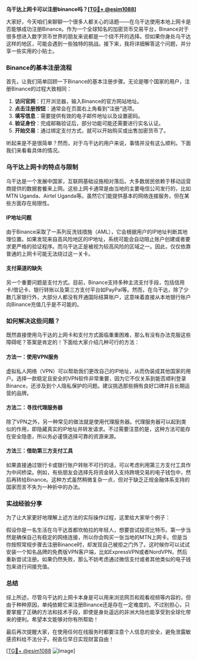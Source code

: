 **乌干达上网卡可以注册binance吗？[[TG💪+ @esim1088](https://t.me/s/esim1088)]**

大家好，今天咱们来聊聊一个很多人都关心的话题——在乌干达使用本地上网卡是否能够成功注册Binance。作为一个全球知名的加密货币交易平台，Binance对于很多想进入数字货币世界的朋友来说都是一个绕不开的选择。但如果你身处乌干达这样的地区，可能会遇到一些独特的挑战。接下来，我将详细解答这个问题，并分享一些实用的小贴士。

### Binance的基本注册流程

首先，让我们简单回顾一下Binance的基本注册步骤。无论是哪个国家的用户，注册Binance的过程大致相同：

1. **访问官网**：打开浏览器，输入Binance的官方网站地址。
2. **点击注册按钮**：通常会在页面右上角看到“注册”选项。
3. **填写信息**：需要提供有效的电子邮件地址以及设置密码。
4. **验证身份**：完成邮箱验证后，部分功能可能还需要进行实名认证。
5. **开始交易**：通过绑定支付方式，就可以开始购买或出售加密货币了。

听起来是不是很简单？然而，对于乌干达的用户来说，事情并没有这么顺利。下面我们来看看具体的情况。

### 乌干达上网卡的特点与限制

乌干达是一个发展中国家，互联网基础设施相对落后。大多数居民依赖于移动运营商提供的数据套餐来上网。这些上网卡通常是由当地的主要电信公司发行的，比如MTN Uganda、Airtel Uganda等。虽然它们能提供基本的网络连接服务，但在某些方面存在局限性。

#### IP地址问题

由于Binance采取了一系列反洗钱措施（AML），它会根据用户的IP地址判断其地理位置。如果发现来自高风险地区的IP地址，系统可能会自动阻止账户创建或者要求更严格的验证程序。而乌干达正是被视为较高风险的区域之一。因此，仅仅依靠普通的上网卡可能无法绕过这一关卡。

#### 支付渠道的缺失

另一个重要问题是支付方式。目前，Binance支持多种主流支付手段，包括信用卡/借记卡、银行转账以及第三方支付平台如PayPal等。然而，在乌干达，除了少数几家银行外，大部分人都没有开通国际结算账户，这意味着直接从本地银行账户向Binance充值几乎是不可能的。

### 如何解决这些问题？

既然直接使用乌干达的上网卡和支付方式面临重重困难，那么有没有办法克服这些障碍呢？答案是肯定的！下面给大家介绍几种可行的方法：

#### 方法一：使用VPN服务

虚拟私人网络（VPN）可以帮助我们更改自己的IP地址，从而伪装成其他国家的用户。选择一款稳定且安全的VPN软件非常重要，因为它不仅关系到能否顺利登录Binance，还涉及到个人隐私保护的问题。建议挑选那些拥有良好口碑并且长期运营的品牌。

#### 方法二：寻找代理服务器

除了VPN之外，另一种常见的做法就是使用代理服务器。代理服务器可以起到类似的作用，即隐藏真实的IP地址并转发请求。不过需要注意的是，这种方法可能存在安全隐患，所以务必谨慎选择可靠的资源来源。

#### 方法三：借助第三方支付工具

如果直接通过银行卡或银行账户转账不可行的话，可以考虑利用第三方支付工具作为中间桥梁。例如，有些朋友会选择先将资金转入支持跨境交易的电子钱包中，然后再转给Binance。这种方式虽然稍微复杂一点，但对于缺乏正规金融体系支持的国家而言不失为一种折中的办法。

### 实战经验分享

为了让大家更好地理解上述方法的实际操作过程，这里给大家举个例子：

假设你是一名生活在乌干达首都坎帕拉的年轻人，想要尝试投资比特币。第一步当然是确保自己有稳定的网络连接，所以你会购买一张当地的MTN上网卡。但是当你按照常规步骤去注册Binance时，却发现自己被拒之门外了。这时候你可以试试安装一个知名品牌的免费版VPN客户端，比如ExpressVPN或者NordVPN，然后重新尝试注册。如果仍然失败，那么不妨考虑通过微信支付或者其他类似的电子钱包来进行间接充值。

### 总结

综上所述，尽管乌干达的上网卡本身是可以用来浏览网页和观看视频等内容的，但由于种种原因，单纯依赖它来注册Binance还是存在一定难度的。不过别担心，只要掌握了正确的方法和技术手段，即使是身处遥远的非洲大陆也能享受到全球化带来的便利。希望本文能够对你有所帮助！

最后再次提醒大家，在使用任何在线服务时都要注意个人信息的安全，避免泄露敏感资料给不法分子。祝各位早日实现财富自由！

[[TG💪+ @esim1088](https://t.me/s/esim1088) ![Image](https://i.postimg.cc/4NQfJmqS/Snipaste-2025-05-13-00-14-12.png)]
